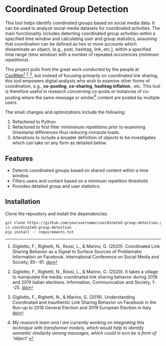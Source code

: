 # Coordinated Group Detection

This tool helps identify coordinated groups based on social media data. It can be used to analyze social media datasets for coordinated activities. The main functionality includes detecting coordinated group activities within a specified time window and calculating user and group statistics, assuming that coordination can be defined as two or more accounts which disseminate an object, (e.g., post, hashtag, link, etc.), within a specified time range (*time window*) with a number of repeated occurences (*minimum repetitions*).

This project pulls from the great work conducted by the people at [CooRNet](https://github.com/fabiogiglietto/CooRnet.git)[^1],[^2],[^3], but instead of focusing primarily on coordinated link sharing, this tool empowers digital analysts who wish to examine other forms of coordination, e.g., **co-posting**, **co-sharing**, **hashtag inflation**., etc. This tool is therefore useful in research concerning co-posts or instances of co-posting where the same message or *similar*[^4] content are posted by multiple users. 

The small changes and optimizations include the following: 
1. Refactored to Python
2. Refactored to first filter minimimum repetitions prior to examining timestamp differences thus reducing compute loads.
3. Alterations to include a broader definition of *objects* to be investigates which can take on any form as detailed below. 


## Features

- Detects coordinated groups based on shared content within a time window.
- Filters users and content based on a minimum repetition threshold.
- Provides detailed group and user statistics.

## Installation

Clone the repository and install the dependencies:

```bash
git clone https://github.com/yourusername/coordinated-group-detection.git
cd coordinated-group-detection
pip install -r requirements.txt
```


[^1]: Giglietto, F., Righetti, N., Rossi, L., & Marino, G. (2020). Coordinated Link Sharing Behavior as a Signal to Surface Sources of Problematic Information on Facebook. International Conference on Social Media and Society, 85--91. [doi](https://doi.org/10.1145/3400806.3400817)
[^2]: Giglietto, F., Righetti, N., Rossi, L., & Marino, G. (2020). It takes a village to manipulate the media: coordinated link sharing behavior during 2018 and 2019 Italian elections. Information, Communication and Society, 1--25. [doi](https://doi.org/10.1080/1369118X.2020.1739732)
[^3]: Giglietto, F., Righetti, N., & Marino, G. (2019). Understanding Coordinated and Inauthentic Link Sharing Behavior on Facebook in the Run-up to 2018 General Election and 2019 European Election in Italy. [doi](https://doi.org/10.31235/osf.io/3jteh)
[^4]: *My research team and I are currently working on integrating this technique with transformer models, which would help to identify semantic similarity among messages, which could in turn be a form of 'object'.*
